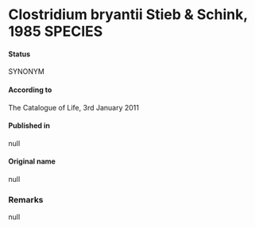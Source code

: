 # Clostridium bryantii Stieb & Schink, 1985 SPECIES

#### Status
SYNONYM

#### According to
The Catalogue of Life, 3rd January 2011

#### Published in
null

#### Original name
null

### Remarks
null